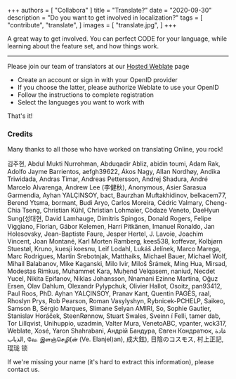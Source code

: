 +++
authors = [
    "Collabora"
]
title = "Translate?"
date = "2020-09-30"
description = "Do you want to get involved in localization?"
tags = [
    "contribute",
    "translate",
]
images = [
    "translate.jpg",
]
+++

A great way to get involved. You can perfect CODE for your language, while learning about the feature set, and how things work.
<!--more-->
---

Please join our team of translators at our [Hosted Weblate](https://hosted.weblate.org/projects/collabora-online/) page
* Create an account or sign in with your OpenID provider
* If you choose the latter, please authorize Weblate to use your OpenID
* Follow the instructions to complete registration
* Select the languages you want to work with

That's it!

### Credits

Many thanks to all those who have worked on translating Online, you rock!

김주현, Abdul Mukti Nurrohman, Abduqadir Abliz, abidin toumi, Adam Rak, Adolfo Jayme Barrientos, aefgh39622, Ákos Nagy, Allan Nordhøy, Andika Triwidada, Andras Timar, Andreas Pettersson, Andrej Shadura, André Marcelo Alvarenga, Andrew Lee (李健秋), Anonymous, Asier Sarasua Garmendia, Ayhan YALÇINSOY, bact, Baurzhan Muftakhidinov, belkacem77, Berend Ytsma, bormant, Budi Aryo, Carlos Moreira, Cédric Valmary, Cheng-Chia Tseng, Christian Kühl, Christian Lohmaier, Còdaze Veneto, DaeHyun Sung(성대현, David Lamhauge, Dimitris Spingos, Donald Rogers, Felipe Viggiano, Florian, Gábor Kelemen, Harri Pitkänen, Imanuel Ronaldo, Jan Holesovsky, Jean-Baptiste Faure, Jesper Hertel, J. Lavoie, Joachim Vincent, Joan Montané, Karl Morten Ramberg, kees538, koffevar, Kolbjørn Stuestøl, Kruno, kuesji koesnu, Leif Lodahl, Lukáš Jelínek, Marco Marega, Marc Rodrigues, Martin Srebotnjak, Matthaiks, Michael Bauer, Michael Wolf, Mihail Balabanov, Mike Kaganski, Milo Ivir, Miloš Šrámek, Ming Hua, Mirsad, Modestas Rimkus, Muhammet Kara, Muḥend Velqasem, naniud, Necdet Yucel, Nikita Epifanov, Niklas Johansson, Nnamani Ezinne Martina, Oğuz Ersen, Olav Dahlum, Olexandr Pylypchuk, Olivier Hallot, Osoitz, pan93412, Paul Roos, PhD. Ayhan YALÇINSOY, Pranav Kant, Quentin PAGÈS, raal, Rhoslyn Prys, Rob Pearson, Roman Vasylyshyn, Rybnicek-PCHELP, Saikeo, Samson B, Sérgio Marques, Slimane Selyan AMIRI, So, Sophie Gautier, Stanislav Horáček, SteenRønnow, Stuart Swales, Sveinn í Felli, tamer dab, Tor Lillqvist, Unihuppio, uzadmin, Valter Mura, VenetoABC, vpanter, wck317, Weblate, Xosé, Yaron Shahrabani, Андрій Бандура, Євген Кондратюк, غادة الذياب, வே. இளஞ்செழி(ன் (Ve. Elanjel)an), 成大鉉), 日陰のコスモス, 村上正記, 琨珑 锁

If we're missing your name (it's hard to extract this information), please contact us.
